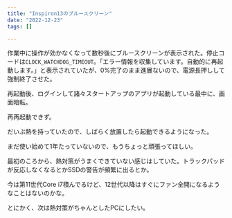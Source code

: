 ```yaml
---
title: "Inspiron13のブルースクリーン"
date: "2022-12-23"
tags: []

---
```


作業中に操作が効かなくなって数秒後にブルースクリーンが表示された。停止コードは`CLOCK_WATCHDOG_TIMEOUT`。「エラー情報を収集しています。自動的に再起動します。」と表示されていたが、0%完了のまま進展ないので、電源長押しして強制終了させた。

再起動後、ログインして諸々スタートアップのアプリが起動している最中に、画面暗転。

再再起動できず。

だいぶ熱を持っていたので、しばらく放置したら起動できるようになった。

まだ使い始めて1年たっていないので、もうちょっと頑張ってほしい。

最初のころから、熱対策がうまくできていない感じはしていた。トラックパッドが反応しなくなるとかSSDの警告が頻繁に出るとか。

今は第11世代Core i7積んでるけど、12世代以降はすぐにファン全開になるようなことはないのかな。

とにかく、次は熱対策がちゃんとしたPCにしたい。
